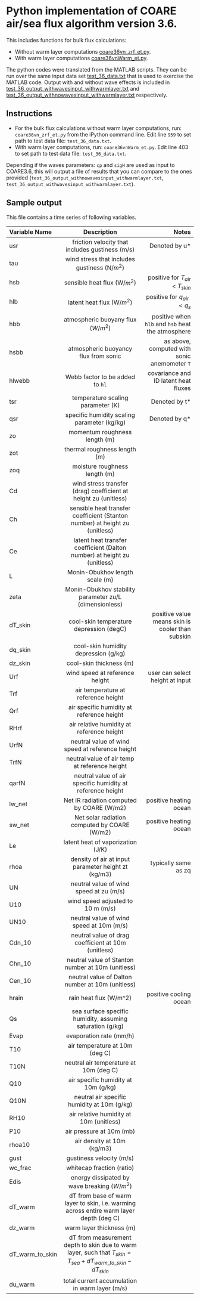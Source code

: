 # Python implementation of COARE air/sea flux algorithm version 3.6.

This includes functions for bulk flux calculations:
- Without warm layer computations [coare36vn\_zrf\_et.py](https://github.com/noaa-psd/COARE-algorithm/blob/feature/sanAkel/decorated_doc/Python/COARE3.6/coare36vn_zrf_et.py).
- With warm layer computations [coare36vnWarm\_et.py](https://github.com/noaa-psd/COARE-algorithm/blob/feature/sanAkel/decorated_doc/Python/COARE3.6/coare36vnWarm_et.py).

The python codes were translated from the MATLAB scripts. They can be run over the same input data set [test\_36\_data.txt](https://github.com/noaa-psd/COARE-algorithm/blob/feature/sanAkel/decorated_doc/Python/COARE3.6/test_36_data.txt) that is used to exercise the MATLAB code. Output with and without wave effects is included in [test\_36\_output\_withwavesinput\_withwarmlayer.txt](https://github.com/noaa-psd/COARE-algorithm/blob/feature/sanAkel/decorated_doc/Python/COARE3.6/test_36_output_withwavesinput_withwarmlayer.txt) and [test\_36\_output\_withnowavesinput\_withwarmlayer.txt](https://github.com/noaa-psd/COARE-algorithm/blob/feature/sanAkel/decorated_doc/Python/COARE3.6/test_36_output_withnowavesinput_withwarmlayer.txt) respectively.

## Instructions
- For the bulk flux calculations without warm layer computations, run: `coare36vn_zrf_et.py` from the iPython command line. Edit line `959` to set path to test data file: `test_36_data.txt`. 
- With warm layer computations, run: `coare36vnWarm_et.py`. Edit line 403 to set path to test data file: `test_36_data.txt`. 

Depending if the waves parameters: `cp` and `sigH` are used as input to COARE3.6, this will output a file of results that you can compare to the ones provided (`test_36_output_withnowavesinput_withwarmlayer.txt`, `test_36_output_withwavesinput_withwarmlayer.txt`).  

## Sample output
This file contains a time series of following variables.


| Variable Name | Description | Notes |
| :------------ | :---------: | ----: |
| usr           | friction velocity that includes gustiness (m/s) | Denoted by u* |
| tau           | wind stress that includes gustiness (N/$m^2$)| |
| hsb           | sensible heat flux (W/$m^2$) | positive for $T_{air}$ < $T_{skin}$ |
| hlb           | latent heat flux (W/$m^2$) | positive for $q_{air} < q_s$
| hbb           | atmospheric buoyany flux ($W/m^2$) | positive when `hlb` and `hsb` heat the atmosphere |
| hsbb          | atmospheric buoyancy flux from sonic | as above, computed with sonic anemometer `T` |
| hlwebb        | Webb factor to be added to `hl` | covariance and ID latent heat fluxes |
| tsr           | temperature scaling parameter (K) | Denoted by t* |             
| qsr           | specific humidity scaling parameter (kg/kg) | Denoted by q* |
| zo | momentum roughness length (m)| |
| zot | thermal roughness length (m)| |
| zoq | moisture roughness length (m)| |
| Cd | wind stress transfer (drag) coefficient at height zu (unitless)| |
| Ch |sensible heat transfer coefficient (Stanton number) at height zu (unitless)| |
| Ce | latent heat transfer coefficient (Dalton number) at height zu (unitless)| |
| L | Monin-Obukhov length scale (m)
| zeta | Monin-Obukhov stability parameter zu/L (dimensionless)| |
| dT_skin | cool-skin temperature depression (degC)| positive value means skin is cooler than subskin|
| dq_skin | cool-skin humidity depression (g/kg)| |
| dz_skin | cool-skin thickness (m)| |
| Urf | wind speed at reference height |user can select height at input |
| Trf | air temperature at reference height| |
| Qrf |air specific humidity at reference height| |
| RHrf | air relative humidity at reference height| |
| UrfN | neutral value of wind speed at reference height| |
| TrfN | neutral value of air temp at reference height | |
| qarfN | neutral value of air specific humidity at reference height | |
| lw_net | Net IR radiation computed by COARE (W/m2) | positive heating ocean |
| sw_net | Net solar radiation computed by COARE (W/m2) | positive heating ocean | 
| Le | latent heat of vaporization (J/K)| |
| rhoa | density of air at input parameter height zt (kg/m3)|typically same as zq |
| UN | neutral value of wind speed at zu (m/s)| |
| U10 | wind speed adjusted to 10 m (m/s)| |
| UN10 | neutral value of wind speed at 10m (m/s)| |
| Cdn_10 | neutral value of drag coefficient at 10m (unitless)| |
| Chn_10 | neutral value of Stanton number at 10m (unitless)| |
| Cen_10 | neutral value of Dalton number at 10m (unitless)| |
| hrain | rain heat flux (W/m^2) | positive cooling ocean |
| Qs | sea surface specific humidity, assuming saturation (g/kg)| |
| Evap | evaporation rate (mm/h)| |
| T10 | air temperature at 10m (deg C)| |
| T10N | neutral air temperature at 10m (deg C) | |
| Q10 | air specific humidity at 10m (g/kg) | |
| Q10N | neutral air specific humidity at 10m (g/kg) | |
| RH10 | air relative humidity at 10m (unitless) | |
| P10 | air pressure at 10m (mb) | |
| rhoa10 | air density at 10m (kg/m3) | |
| gust | gustiness velocity (m/s) | |
| wc_frac | whitecap fraction (ratio) | |
| Edis | energy dissipated by wave breaking ($W/m^2$) | |
| dT_warm | dT from base of warm layer to skin, i.e. warming across entire warm layer depth (deg C) | |
| dz_warm | warm layer thickness (m) | |
| dT\_warm\_to\_skin | dT from measurement depth to skin due to warm layer, such that $T_{skin} = T_{sea} + dT_{warm\_to\_skin} - dT_{skin}$ | |
| du_warm | total current accumulation in warm layer (m/s) | |
